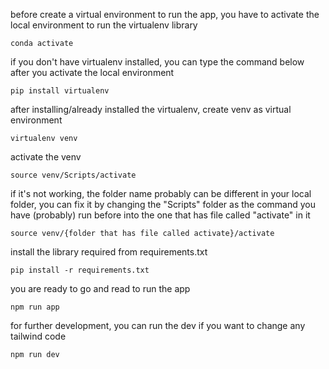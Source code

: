 before create a virtual environment to run the app, you have to activate the local environment to run the virtualenv library

```
conda activate
```

if you don't have virtualenv installed, you can type the command below after you activate the local environment

```
pip install virtualenv
```

after installing/already installed the virtualenv, create venv as virtual environment

```
virtualenv venv
```

activate the venv

```
source venv/Scripts/activate
```

if it's not working, the folder name probably can be different in your local folder, you can fix it by changing the "Scripts" folder as the command you have (probably) run before into the one that has file called "activate" in it

```
source venv/{folder that has file called activate}/activate
```

install the library required from requirements.txt

```
pip install -r requirements.txt
```

you are ready to go and read to run the app

```
npm run app
```

for further development, you can run the dev if you want to change any tailwind code

```
npm run dev
```
